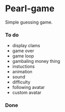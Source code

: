 # Pearl-game

Simple guessing game.

### To do
- display clams
- game over
- game loop
- gambaling money thing
- instuctions
- animation
- sound
- difficulty
- following avatar
- custom avatar

### Done
